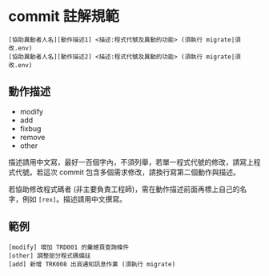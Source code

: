 # commit 註解規範

```
[協助異動者人名][動作描述1] <描述:程式代號及異動的功能> (須執行 migrate|須改.env)
[協助異動者人名][動作描述2] <描述:程式代號及異動的功能> (須執行 migrate|須改.env)
```

## 動作描述

- modify
- add
- fixbug
- remove
- other

描述請用中文寫，最好一百個字內，不須列舉，若單一程式代號的修改，請寫上程式代號。若這次 commit 包含多個需求修改，請換行寫第二個動作與描述。

若協助修改程式碼者 (非主要負責工程師)，需在動作描述前面再標上自己的名字，例如 `[rex]`。描述請用中文撰寫。

## 範例

```
[modify] 增加 TRD001 的彙總頁查詢條件
[other] 調整部分程式碼備註
[add] 新增 TRK008 出貨通知訊息作業 (須執行 migrate)
```
